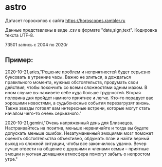 # astro

Датасет гороскопов с сайта https://horoscopes.rambler.ru

Данные представлены в виде .csv в формате "date,sign,text". Кодировка текста UTF-8.

73501 запись с 2004 по 2020г

Пример:
-------
2020-10-21,aries,"Решение проблем и неприятностей будет серьезно буксовать в утренние часы. Важно не злиться, а дождаться правильного момента, нужных обстоятельств, продумать свои действия, чтобы покончить со всеми сложностями одним махом. В ином случае вы наживете себе куда больше трудностей. Вторая половина дня пройдет намного приятнее и легче. Кто-то порадует вас хорошими новостями, а судьбоносные события перезагрузят жизнь. Также звезды готовят вам интересные встречи, которые могут стать началом чего-то очень серьезного."

2020-10-21,gemini,"Очень напряженный день для Близнецов. Настраивайтесь на позитив, меньше нервничайте и тогда вы будете допускать меньше ошибок. Незатуманенный эмоциями мозг поможет оценить обстоятельства объективно, обдумать план и найти верный выход из сложной ситуации, чтобы все закончилось удачно. Вечер лучше отвести на общение с друзьями и членами семьи – приятные эмоции и уютная домашняя атмосфера помогут забыть о непростом утре."